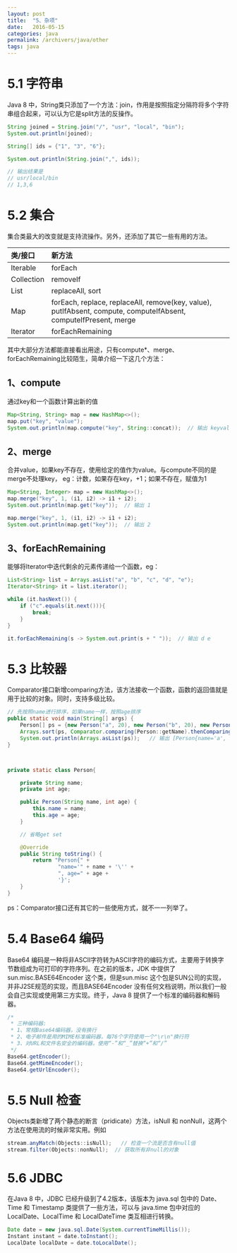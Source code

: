 ```yaml
---
layout: post
title:  "5、杂项"
date:   2016-05-15
categories: java 
permalink: /archivers/java/other
tags: java
---
```


# 5.1 字符串
Java 8 中，String类只添加了一个方法：join，作用是按照指定分隔符将多个字符串组合起来，可以认为它是split方法的反操作。

```java
String joined = String.join("/", "usr", "local", "bin");
System.out.println(joined);

String[] ids = {"1", "3", "6"};

System.out.println(String.join(",", ids));

// 输出结果是
// usr/local/bin
// 1,3,6
```

# 5.2 集合
集合类最大的改变就是支持流操作。另外，还添加了其它一些有用的方法。

| 类/接口 | 新方法|
|:------------|:-----------|
| Iterable | forEach |
| Collection | removeIf |
| List | replaceAll, sort |
| Map | forEach, replace, replaceAll, remove(key, value), putIfAbsent, compute, computeIfAbsent, computeIfPresent, merge |
| Iterator | forEachRemaining |


其中大部分方法都能直接看出用途，只有compute*、merge、forEachRemaining比较陌生，简单介绍一下这几个方法：

## 1、compute
通过key和一个函数计算出新的值

```java
Map<String, String> map = new HashMap<>();
map.put("key", "value");
System.out.println(map.compute("key", String::concat));  // 输出 keyvalue
```

## 2、merge
合并value，如果key不存在，使用给定的值作为value。与compute不同的是merge不处理key， eg：计数，如果存在key，+1；如果不存在，赋值为1

```java
Map<String, Integer> map = new HashMap<>();
map.merge("key", 1, (i1, i2) -> i1 + i2);
System.out.println(map.get("key"));  // 输出 1

map.merge("key", 1, (i1, i2) -> i1 + i2);
System.out.println(map.get("key"));  // 输出 2
```

## 3、forEachRemaining
能够将Iterator中迭代剩余的元素传递给一个函数，eg：

```java
List<String> list = Arrays.asList("a", "b", "c", "d", "e");
Iterator<String> it = list.iterator();

while (it.hasNext()) {
    if ("c".equals(it.next())){
        break;
    }
}

it.forEachRemaining(s -> System.out.print(s + " "));  // 输出 d e
```

# 5.3 比较器
Comparator接口新增comparing方法，该方法接收一个函数，函数的返回值就是用于比较的对象。同时，支持多级比较。

```java
// 先按照name进行排序，如果name一样，按照age排序
public static void main(String[] args) {
    Person[] ps = {new Person("a", 20), new Person("b", 20), new Person("a", 18)};
    Arrays.sort(ps, Comparator.comparing(Person::getName).thenComparing(Person::getAge));
    System.out.println(Arrays.asList(ps));   // 输出 [Person{name='a', age=18}, Person{name='a', age=20}, Person{name='b', age=20}]
}



private static class Person{

    private String name;
    private int age;

    public Person(String name, int age) {
        this.name = name;
        this.age = age;
    }

    // 省略get set

    @Override
    public String toString() {
        return "Person{" +
                "name='" + name + '\'' +
                ", age=" + age +
                '}';
    }
}
```

ps：Comparator接口还有其它的一些使用方式，就不一一列举了。

# 5.4 Base64 编码
Base64 编码是一种将非ASCII字符转为ASCII字符的编码方式，主要用于转换字节数组成为可打印的字符序列。在之前的版本，JDK 中提供了 sun.misc.BASE64Encoder 这个类，但是sun.misc 这个包是SUN公司的实现，并非J2SE规范的实现，而且BASE64Encoder 没有任何文档说明，所以我们一般会自己实现或使用第三方实现。终于，Java 8 提供了一个标准的编码器和解码器。


```java
/*
 * 三种编码器:
 * 1、常规Base64编码器，没有换行
 * 2、电子邮件是用的MIME标准编码器，每76个字符使用一个"\r\n"换行符
 * 3、对URL和文件名安全的编码器，使用“-”和“_”替换“+”和“/”
 */
Base64.getEncoder();
Base64.getMimeEncoder();
Base64.getUrlEncoder();
```

# 5.5 Null 检查
Objects类新增了两个静态的断言（pridicate）方法，isNull 和 nonNull，这两个方法在使用流的时候非常实用。例如

```java
stream.anyMatch(Objects::isNull);   // 检查一个流是否含有null值
stream.filter(Objects::nonNull);  // 获取所有非null的对象
```

# 5.6 JDBC 
在Java 8 中，JDBC 已经升级到了4.2版本，该版本为 java.sql 包中的 Date、Time 和 Timestamp 类提供了一些方法，可以与 java.time 包中对应的 LocalDate、LocalTime 和 LocalDateTime 类互相进行转换。

```java
Date date = new java.sql.Date(System.currentTimeMillis());
Instant instant = date.toInstant();
LocalDate localDate = date.toLocalDate();
```